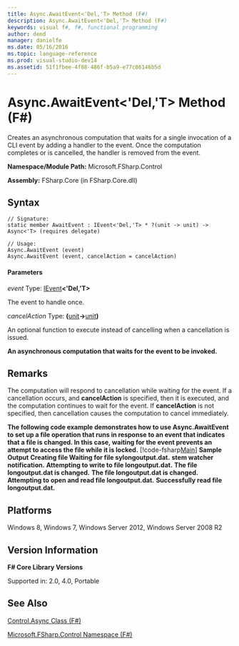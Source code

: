 ```yaml
---
title: Async.AwaitEvent<'Del,'T> Method (F#)
description: Async.AwaitEvent<'Del,'T> Method (F#)
keywords: visual f#, f#, functional programming
author: dend
manager: danielfe
ms.date: 05/16/2016
ms.topic: language-reference
ms.prod: visual-studio-dev14
ms.assetid: 51f1fbee-4f88-486f-b5a9-e77c86146b5d 
---
```


# Async.AwaitEvent<'Del,'T> Method (F#)

Creates an asynchronous computation that waits for a single invocation of a CLI event by adding a handler to the event. Once the computation completes or is cancelled, the handler is removed from the event.

**Namespace/Module Path:** Microsoft.FSharp.Control

**Assembly:** FSharp.Core (in FSharp.Core.dll)


## Syntax

```
// Signature:
static member AwaitEvent : IEvent<'Del,'T> * ?(unit -> unit) -> Async<'T> (requires delegate)

// Usage:
Async.AwaitEvent (event)
Async.AwaitEvent (event, cancelAction = cancelAction)
```

#### Parameters
*event*
Type: [IEvent](https://msdn.microsoft.com/library/8dbca0df-f8a1-40bd-8d50-aa26f6a8b862)**&lt;'Del,'T&gt;**


The event to handle once.


*cancelAction*
Type: **(**[unit](https://msdn.microsoft.com/library/00b837c2-6c8a-483a-87d3-0479c64037a7)**-&gt;**[unit](https://msdn.microsoft.com/library/00b837c2-6c8a-483a-87d3-0479c64037a7)**)**


An optional function to execute instead of cancelling when a cancellation is issued.



**An asynchronous computation that waits for the event to be invoked.**
## Remarks
The computation will respond to cancellation while waiting for the event. If a cancellation occurs, and **cancelAction** is specified, then it is executed, and the computation continues to wait for the event. If **cancelAction** is not specified, then cancellation causes the computation to cancel immediately.

**The following code example demonstrates how to use Async.AwaitEvent to set up a file operation that runs in response to an event that indicates that a file is changed. In this case, waiting for the event prevents an attempt to access the file while it is locked.**
[!code-fsharp[Main](snippets/fsasyncapis/snippet14.fs)]
**Sample Output**
**Creating file Waiting for file sylongoutput.dat.**
**stem watcher notification.**
**Attempting to write to file longoutput.dat.**
**The file longoutput.dat is changed.**
**The file longoutput.dat is changed.**
**Attempting to open and read file longoutput.dat.**
**Successfully read file longoutput.dat.**
## Platforms
Windows 8, Windows 7, Windows Server 2012, Windows Server 2008 R2


## Version Information
**F# Core Library Versions**

Supported in: 2.0, 4.0, Portable




## See Also
[Control.Async Class &#40;F&#35;&#41;](Control.Async-Class-%5BFSharp%5D.md)

[Microsoft.FSharp.Control Namespace &#40;F&#35;&#41;](Microsoft.FSharp.Control-Namespace-%5BFSharp%5D.md)

